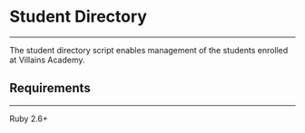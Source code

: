 # Student Directory #
---------------------

The student directory script enables management of the students enrolled at Villains Academy.

 ## Requirements ##
---------------------
Ruby 2.6+